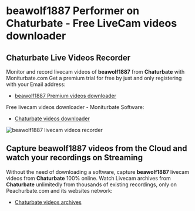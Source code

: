 # beawolf1887 Performer on Chaturbate - Free LiveCam videos downloader

## Chaturbate Live Videos Recorder

Monitor and record livecam videos of **beawolf1887** from **Chaturbate** with Moniturbate.com
Get a premium trial for free by just and only registering with your Email address:
* [beawolf1887 Premium videos downloader](https://moniturbate.com/request-demo-licence-key.html)

Free livecam videos downloader - Moniturbate Software:
* [Chaturbate videos downloader](https://moniturbate.com/moniturbate-download-software.html)

![beawolf1887 livecam videos recorder](https://peachurnet.com/templates/moniturbate-software.png)


## Capture beawolf1887 videos from the Cloud and watch your recordings on Streaming

Without the need of downloading a software, capture **beawolf1887** livecam videos from **Chaturbate** 100% online.
Watch Livecam archives from **Chaturbate** unlimitedly from thousands of existing recordings, only on Peachurbate.com and its websites network:
* [Chaturbate videos archives](https://peachurnet.com/)